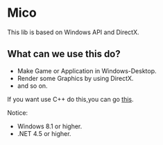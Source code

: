 # Mico

This lib is based on Windows API and DirectX.

## What can we use this do? ##

 - Make Game or Application in Windows-Desktop.
 - Render some Graphics by using DirectX.
 - and so on.


If you want use C++ do this,you can go [this][1].


  [1]: https://github.com/Fununy/ASNET


Notice:

 - Windows 8.1 or higher.
 - .NET 4.5 or higher.